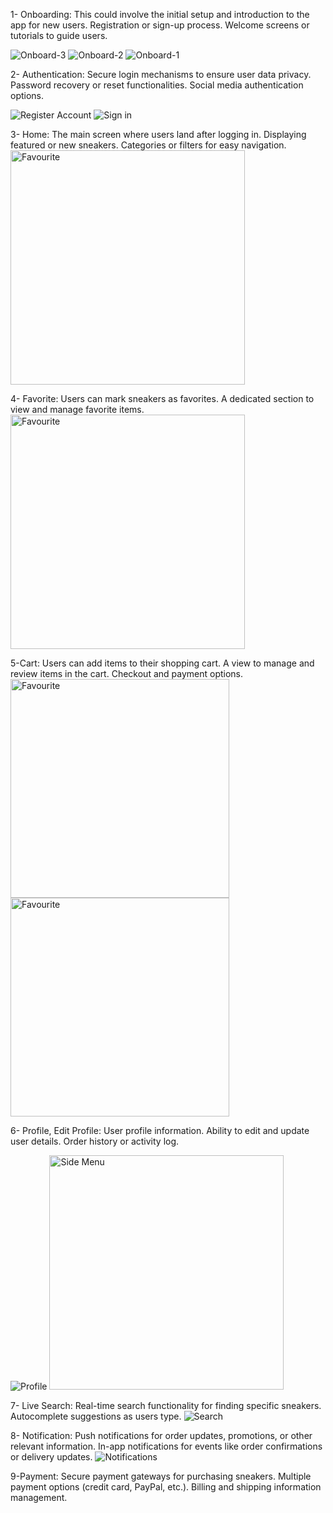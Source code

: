 
1- Onboarding:
This could involve the initial setup and introduction to the app for new users.
Registration or sign-up process.
Welcome screens or tutorials to guide users.

![Onboard-3](https://github.com/abdalrhmanreda/nike-app/assets/93455945/82bc5dcb-26b7-4aa4-9273-8961b89cf08c)
![Onboard-2](https://github.com/abdalrhmanreda/nike-app/assets/93455945/6f898b69-d26c-414b-9a90-e9f239ceacb1)
![Onboard-1](https://github.com/abdalrhmanreda/nike-app/assets/93455945/8362ae45-d85e-4583-babe-9783b898ac0c)

2- Authentication:
Secure login mechanisms to ensure user data privacy.
Password recovery or reset functionalities.
Social media authentication options.

![Register Account](https://github.com/abdalrhmanreda/nike-app/assets/93455945/09975a81-fc2a-40dc-8213-deb15adada16)
![Sign in](https://github.com/abdalrhmanreda/nike-app/assets/93455945/0243da13-9d5e-491a-88c6-c822aa6d5a89)



3- Home:
The main screen where users land after logging in.
Displaying featured or new sneakers.
Categories or filters for easy navigation.
<img width="375" alt="Favourite" src="https://github.com/abdalrhmanreda/nike-app/assets/93455945/27974229-c7a9-4494-96b0-f55f3923b6fe">


4- Favorite:
Users can mark sneakers as favorites.
A dedicated section to view and manage favorite items.
<img width="375" alt="Favourite" src="https://github.com/abdalrhmanreda/nike-app/assets/93455945/8b688886-ff14-42e1-b928-c96b743d4e56">


5-Cart:
Users can add items to their shopping cart.
A view to manage and review items in the cart.
Checkout and payment options.
<img width="350" alt="Favourite" src="https://github.com/abdalrhmanreda/nike-app/assets/93455945/cb3a427d-94b2-49d6-848c-4bc34985a808">
<img width="350" alt="Favourite" src="https://github.com/abdalrhmanreda/nike-app/assets/93455945/bc98014d-bc4c-4cc9-80e8-45fa9c7f7826">


6- Profile, Edit Profile:
User profile information.
Ability to edit and update user details.
Order history or activity log.

![Profile](https://github.com/abdalrhmanreda/nike-app/assets/93455945/45942550-c7ea-4303-a8e9-44c0d3d42cad)
<img width="375" alt="Side Menu" src="https://github.com/abdalrhmanreda/nike-app/assets/93455945/fd001f4f-178a-406c-b81b-f938848c0abc">


7- Live Search:
Real-time search functionality for finding specific sneakers.
Autocomplete suggestions as users type.
![Search](https://github.com/abdalrhmanreda/nike-app/assets/93455945/d930a5ca-f2ac-4091-bf72-68295d230f06)


8- Notification:
Push notifications for order updates, promotions, or other relevant information.
In-app notifications for events like order confirmations or delivery updates.
![Notifications](https://github.com/abdalrhmanreda/nike-app/assets/93455945/542979c7-fba6-4614-9d3d-9b142dbe99d1)


9-Payment:
Secure payment gateways for purchasing sneakers.
Multiple payment options (credit card, PayPal, etc.).
Billing and shipping information management.
